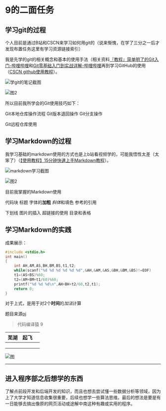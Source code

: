 # 9的二面任务

## 学习git的过程

个人目前是通过B站和CSCN来学习如何用git的（说来惭愧，在学了三分之一后才发现布置任务这里有学习资源链接索引）

我是先学的git的相关概念和基本的使用手法（相关资料[『教程』简单明了的Git入门-哔哩哔哩](https://b23.tv/ozzlaeK)和[Git零基础入门到实战详解-哔哩哔哩](https://b23.tv/w4CQQ2o)再到学习GitHub的使用（[CSCN github使用教程](http://t.csdn.cn/Lxwx5)）。

![学git的笔记截图](C:\Users\徐传斌\Desktop\1087416640045132.png)

![图2](C:\Users\徐传斌\Desktop\15793016640043422.png)

所以目前我所学会的Git使用技巧如下：

Git本地仓库操作流程  Git版本退回操作  Git分支操作

Git远程仓库使用

## 学习Markdown的过程

我学习基础的markdown使用的方式也是上b站看视频学的，可能我悟性太差（太笨了）（[【使用教程】15分钟快速上手Markdown教程](https://b23.tv/YiKJYYE)）。

![markdown学习截图](C:\Users\徐传斌\Desktop\图.png)

![图2](C:\Users\徐传斌\Desktop\49272616640200842.png)

目前我掌握的Markdown使用

代码块    标题    字体的**加粗** *斜体*和填色    参考的引用

下划线    图片的插入   超链接的使用    目录和表格

## 学习Markdown的实践

成果展示：

```c
#include <stdio.h>
int main()
{
    int AH,AM,AS,BH,BM,BS,t1,t2;
    while(scanf("%d %d %d %d %d %d",&AH,&AM,&AS,&BH,&BM,&BS)!=EOF)
    t1=(AS+BS)%60;
    t2=(AM+BM+t1/60)%60;
    printf("%d %d %d\n",AH+BH+t2/60,t2,t1);
    return 0;
}

```

对于上式，是用于对2个**时间**的*加法*计算

题目来源[oj](http://vlab.csu.edu.cn/oj/)

> 代码编译猿 9

| 芜湖 | 起飞 |      |
| ---- | ---- | ---- |
|      |      |      |
|      |      |      |
|      |      |      |

![图](C:\Users\徐传斌\Desktop\图.png)

---

## 进入程序部之后想学的东西

了解点前段开发和后端开发的知识，而且也想去尝试懂一些数据分析等领域，因为上了大学才知道信息收集很重要，后续也想学一些算法思维。最后的想法是要是有一日能够去搞出像原的网页活动或途解中南这种有趣或实用的程序。